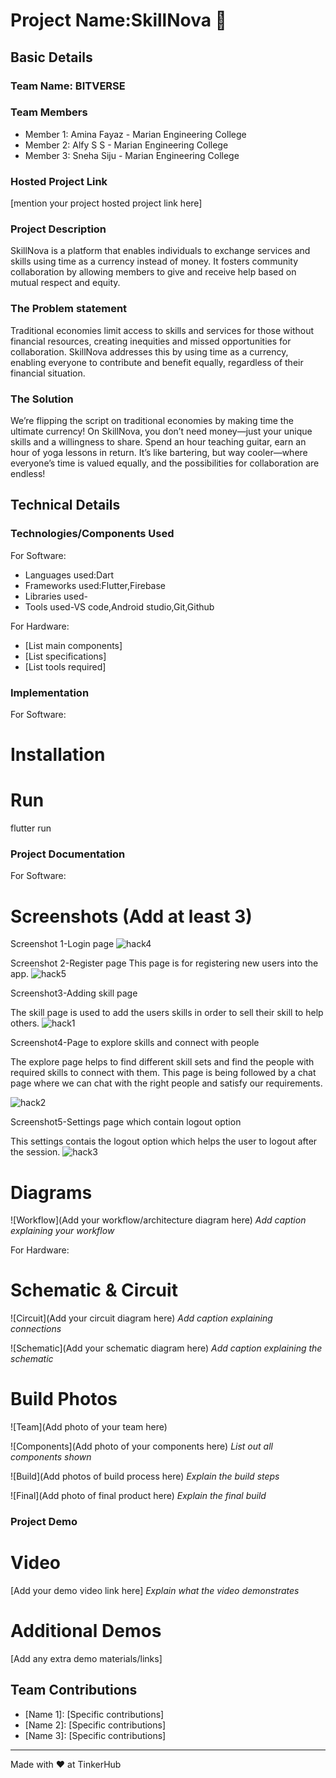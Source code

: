 # Project Name:SkillNova 🎯


## Basic Details
### Team Name: BITVERSE


### Team Members
- Member 1: Amina Fayaz - Marian Engineering College
- Member 2: Alfy S S -  Marian Engineering College
- Member 3: Sneha Siju -  Marian Engineering College

### Hosted Project Link
[mention your project hosted project link here]

### Project Description
SkillNova is a platform that enables individuals to exchange services and skills using time as a currency instead of money.
It fosters community collaboration by allowing members to give and receive help based on mutual respect and equity.

### The Problem statement
Traditional economies limit access to skills and services for those without financial resources, creating inequities and missed opportunities for collaboration.
SkillNova addresses this by using time as a currency, enabling everyone to contribute and benefit equally, regardless of their financial situation.

### The Solution
We’re flipping the script on traditional economies by making time the ultimate currency! 
On SkillNova, you don’t need money—just your unique skills and a willingness to share.
Spend an hour teaching guitar, earn an hour of yoga lessons in return.
It’s like bartering, but way cooler—where everyone’s time is valued equally, and the possibilities for collaboration are endless!

## Technical Details
### Technologies/Components Used
For Software:
- Languages used:Dart
- Frameworks used:Flutter,Firebase
- Libraries used-
- Tools used-VS code,Android studio,Git,Github

For Hardware:
- [List main components]
- [List specifications]
- [List tools required]

### Implementation
For Software:
# Installation


# Run
flutter run


### Project Documentation
For Software:

# Screenshots (Add at least 3)

Screenshot 1-Login page
![hack4](https://github.com/user-attachments/assets/5c4ea3e0-a880-4968-8776-be15a7dfc929)


Screenshot 2-Register page
This page is for registering new users into the app.
![hack5](https://github.com/user-attachments/assets/14765ab9-c810-40e5-8b97-fe2b63aa5b9d)




Screenshot3-Adding skill page

The skill page is used to add the users skills in order to sell their skill to help others.
![hack1](https://github.com/user-attachments/assets/7bd2ba5d-07a7-42db-adf7-dda33c6e52dd)






Screenshot4-Page to explore skills and connect with people

The explore page helps to find different skill sets and find the people with required skills to connect with them.
This page is being followed by a chat page where we can chat with the right people and satisfy our requirements.

![hack2](https://github.com/user-attachments/assets/dacd8909-e7f3-4e08-add6-2ab858ec21ce)




Screenshot5-Settings page which contain logout option

This settings contais the logout option which helps the user to logout after the session.
![hack3](https://github.com/user-attachments/assets/9e9634cd-9c1a-4fe8-8543-4c70bb1415fc)


# Diagrams
![Workflow](Add your workflow/architecture diagram here)
*Add caption explaining your workflow*

For Hardware:

# Schematic & Circuit
![Circuit](Add your circuit diagram here)
*Add caption explaining connections*

![Schematic](Add your schematic diagram here)
*Add caption explaining the schematic*

# Build Photos
![Team](Add photo of your team here)


![Components](Add photo of your components here)
*List out all components shown*

![Build](Add photos of build process here)
*Explain the build steps*

![Final](Add photo of final product here)
*Explain the final build*

### Project Demo
# Video
[Add your demo video link here]
*Explain what the video demonstrates*

# Additional Demos
[Add any extra demo materials/links]

## Team Contributions
- [Name 1]: [Specific contributions]
- [Name 2]: [Specific contributions]
- [Name 3]: [Specific contributions]

---
Made with ❤️ at TinkerHub
